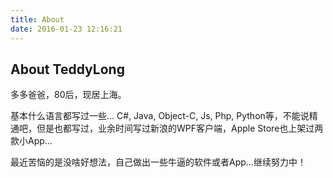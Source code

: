 ```yaml
---
title: About
date: 2016-01-23 12:16:21
---
```


## About TeddyLong

多多爸爸，80后，现居上海。

基本什么语言都写过一些... C#, Java, Object-C, Js, Php, Python等，不能说精通吧，但是也都写过，业余时间写过新浪的WPF客户端，Apple Store也上架过两款小App... 

最近苦恼的是没啥好想法，自己做出一些牛逼的软件或者App...继续努力中！
